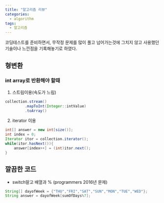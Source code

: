 ```yaml
---
title: "알고리즘 리뷰"
categories:
  - algorithm
tags:
  - 알고리즘
---
```


코딩테스트를 준비하면서, 무작정 문제를 많이 풀고 넘어가는것에 그치지 않고 사용했던 기술이나 느낀점을 기록해놓기로 하였다.


## 형변환

### int array로 반환해야 할때

1. 스트림이용(속도가 느림)
```java
collection.stream()
         .mapToInt(Integer::intValue)
         .toArray()
```


2. iterator 이용
```java
int[] answer = new int[size()];
int index = 0;
Iterator itor = collection.iterator();
while(itor.hasNext()){
    answer[index++] = (int)itor.next();
}
```

## 깔끔한 코드

* switch말고 배열과 % (programmers 2016년 문제)
```java
String[] dayofWeek = {"THU","FRI","SAT","SUN","MON","TUE","WED"};
String answer = dayofWeek[sumOfDays%7];
```





